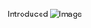 Introduced
![Image](https://github.com/user-attachments/assets/74371ecd-aa5a-44b6-802d-307a2586d509)
